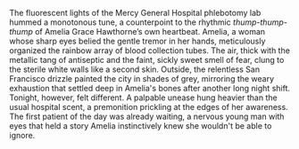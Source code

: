 The fluorescent lights of the Mercy General Hospital phlebotomy lab hummed a monotonous tune, a counterpoint to the rhythmic *thump-thump-thump* of Amelia Grace Hawthorne’s own heartbeat.  Amelia, a woman whose sharp eyes belied the gentle tremor in her hands, meticulously organized the rainbow array of blood collection tubes.  The air, thick with the metallic tang of antiseptic and the faint, sickly sweet smell of fear, clung to the sterile white walls like a second skin.  Outside, the relentless San Francisco drizzle painted the city in shades of grey, mirroring the weary exhaustion that settled deep in Amelia's bones after another long night shift.  Tonight, however, felt different.  A palpable unease hung heavier than the usual hospital scent, a premonition prickling at the edges of her awareness.  The first patient of the day was already waiting, a nervous young man with eyes that held a story Amelia instinctively knew she wouldn't be able to ignore.
